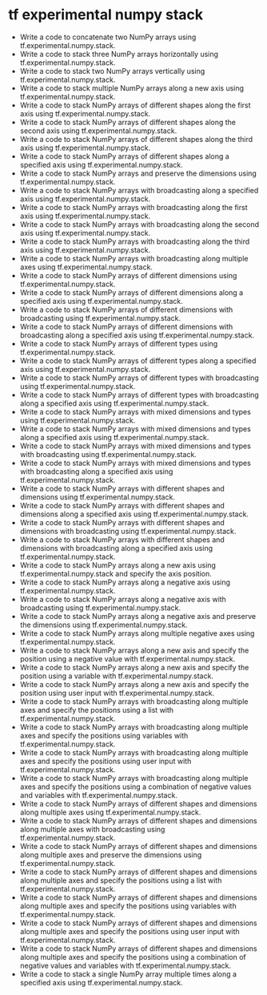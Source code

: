# tf experimental numpy stack

- Write a code to concatenate two NumPy arrays using tf.experimental.numpy.stack.
- Write a code to stack three NumPy arrays horizontally using tf.experimental.numpy.stack.
- Write a code to stack two NumPy arrays vertically using tf.experimental.numpy.stack.
- Write a code to stack multiple NumPy arrays along a new axis using tf.experimental.numpy.stack.
- Write a code to stack NumPy arrays of different shapes along the first axis using tf.experimental.numpy.stack.
- Write a code to stack NumPy arrays of different shapes along the second axis using tf.experimental.numpy.stack.
- Write a code to stack NumPy arrays of different shapes along the third axis using tf.experimental.numpy.stack.
- Write a code to stack NumPy arrays of different shapes along a specified axis using tf.experimental.numpy.stack.
- Write a code to stack NumPy arrays and preserve the dimensions using tf.experimental.numpy.stack.
- Write a code to stack NumPy arrays with broadcasting along a specified axis using tf.experimental.numpy.stack.
- Write a code to stack NumPy arrays with broadcasting along the first axis using tf.experimental.numpy.stack.
- Write a code to stack NumPy arrays with broadcasting along the second axis using tf.experimental.numpy.stack.
- Write a code to stack NumPy arrays with broadcasting along the third axis using tf.experimental.numpy.stack.
- Write a code to stack NumPy arrays with broadcasting along multiple axes using tf.experimental.numpy.stack.
- Write a code to stack NumPy arrays of different dimensions using tf.experimental.numpy.stack.
- Write a code to stack NumPy arrays of different dimensions along a specified axis using tf.experimental.numpy.stack.
- Write a code to stack NumPy arrays of different dimensions with broadcasting using tf.experimental.numpy.stack.
- Write a code to stack NumPy arrays of different dimensions with broadcasting along a specified axis using tf.experimental.numpy.stack.
- Write a code to stack NumPy arrays of different types using tf.experimental.numpy.stack.
- Write a code to stack NumPy arrays of different types along a specified axis using tf.experimental.numpy.stack.
- Write a code to stack NumPy arrays of different types with broadcasting using tf.experimental.numpy.stack.
- Write a code to stack NumPy arrays of different types with broadcasting along a specified axis using tf.experimental.numpy.stack.
- Write a code to stack NumPy arrays with mixed dimensions and types using tf.experimental.numpy.stack.
- Write a code to stack NumPy arrays with mixed dimensions and types along a specified axis using tf.experimental.numpy.stack.
- Write a code to stack NumPy arrays with mixed dimensions and types with broadcasting using tf.experimental.numpy.stack.
- Write a code to stack NumPy arrays with mixed dimensions and types with broadcasting along a specified axis using tf.experimental.numpy.stack.
- Write a code to stack NumPy arrays with different shapes and dimensions using tf.experimental.numpy.stack.
- Write a code to stack NumPy arrays with different shapes and dimensions along a specified axis using tf.experimental.numpy.stack.
- Write a code to stack NumPy arrays with different shapes and dimensions with broadcasting using tf.experimental.numpy.stack.
- Write a code to stack NumPy arrays with different shapes and dimensions with broadcasting along a specified axis using tf.experimental.numpy.stack.
- Write a code to stack NumPy arrays along a new axis using tf.experimental.numpy.stack and specify the axis position.
- Write a code to stack NumPy arrays along a negative axis using tf.experimental.numpy.stack.
- Write a code to stack NumPy arrays along a negative axis with broadcasting using tf.experimental.numpy.stack.
- Write a code to stack NumPy arrays along a negative axis and preserve the dimensions using tf.experimental.numpy.stack.
- Write a code to stack NumPy arrays along multiple negative axes using tf.experimental.numpy.stack.
- Write a code to stack NumPy arrays along a new axis and specify the position using a negative value with tf.experimental.numpy.stack.
- Write a code to stack NumPy arrays along a new axis and specify the position using a variable with tf.experimental.numpy.stack.
- Write a code to stack NumPy arrays along a new axis and specify the position using user input with tf.experimental.numpy.stack.
- Write a code to stack NumPy arrays with broadcasting along multiple axes and specify the positions using a list with tf.experimental.numpy.stack.
- Write a code to stack NumPy arrays with broadcasting along multiple axes and specify the positions using variables with tf.experimental.numpy.stack.
- Write a code to stack NumPy arrays with broadcasting along multiple axes and specify the positions using user input with tf.experimental.numpy.stack.
- Write a code to stack NumPy arrays with broadcasting along multiple axes and specify the positions using a combination of negative values and variables with tf.experimental.numpy.stack.
- Write a code to stack NumPy arrays of different shapes and dimensions along multiple axes using tf.experimental.numpy.stack.
- Write a code to stack NumPy arrays of different shapes and dimensions along multiple axes with broadcasting using tf.experimental.numpy.stack.
- Write a code to stack NumPy arrays of different shapes and dimensions along multiple axes and preserve the dimensions using tf.experimental.numpy.stack.
- Write a code to stack NumPy arrays of different shapes and dimensions along multiple axes and specify the positions using a list with tf.experimental.numpy.stack.
- Write a code to stack NumPy arrays of different shapes and dimensions along multiple axes and specify the positions using variables with tf.experimental.numpy.stack.
- Write a code to stack NumPy arrays of different shapes and dimensions along multiple axes and specify the positions using user input with tf.experimental.numpy.stack.
- Write a code to stack NumPy arrays of different shapes and dimensions along multiple axes and specify the positions using a combination of negative values and variables with tf.experimental.numpy.stack.
- Write a code to stack a single NumPy array multiple times along a specified axis using tf.experimental.numpy.stack.